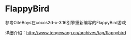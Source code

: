 ﻿# FlappyBird
参考OiteBoys在cocos2d-x-3.16引擎重新编写的FlappyBird游戏


详细介绍：http://www.tengewang.cn/archives/tag/flappybird
